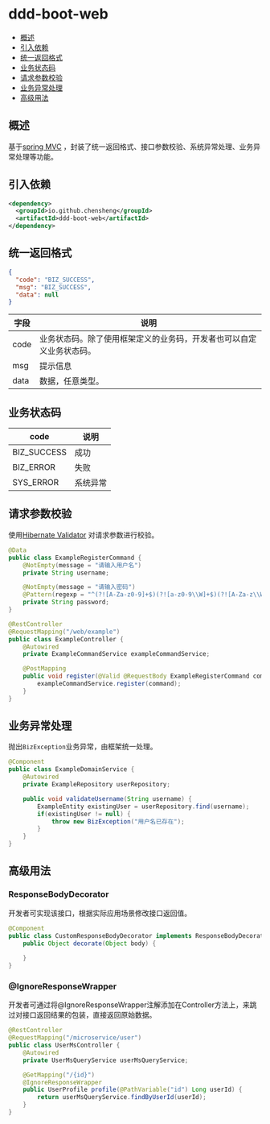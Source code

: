 # ddd-boot-web

* [概述](#概述)
* [引入依赖](#引入依赖)
* [统一返回格式](#统一返回格式)
* [业务状态码](#业务状态码)
* [请求参数校验](#请求参数校验)
* [业务异常处理](#业务异常处理)
* [高级用法](#高级用法)

## 概述
基于[spring MVC](https://docs.spring.io/spring-framework/docs/5.3.27/reference/html/web.html) ，封装了统一返回格式、接口参数校验、系统异常处理、业务异常处理等功能。

## 引入依赖

```xml
<dependency>
  <groupId>io.github.chensheng</groupId>
  <artifactId>ddd-boot-web</artifactId>
</dependency>
```

## 统一返回格式
```json
{
  "code": "BIZ_SUCCESS",
  "msg": "BIZ_SUCCESS",
  "data": null
}
```

字段|说明
-----|-----
code | 业务状态码。除了使用框架定义的业务码，开发者也可以自定义业务状态码。
msg | 提示信息
data | 数据，任意类型。

## 业务状态码
code | 说明
-----|-----
BIZ_SUCCESS | 成功
BIZ_ERROR | 失败
SYS_ERROR | 系统异常

## 请求参数校验
使用[Hibernate Validator](https://hibernate.org/validator/releases/6.0/) 对请求参数进行校验。

```java
@Data
public class ExampleRegisterCommand {
    @NotEmpty(message = "请输入用户名")
    private String username;

    @NotEmpty(message = "请输入密码")
    @Pattern(regexp = "^(?![A-Za-z0-9]+$)(?![a-z0-9\\W]+$)(?![A-Za-z\\W]+$)(?![A-Z0-9\\W]+$)[a-zA-Z0-9\\W]{8,}$", message = "密码必须由数字、字母、特殊字符_#@!组成，且不能少于8位！")
    private String password;
}
```

```java
@RestController
@RequestMapping("/web/example")
public class ExampleController {
    @Autowired
    private ExampleCommandService exampleCommandService;

    @PostMapping
    public void register(@Valid @RequestBody ExampleRegisterCommand command) {
        exampleCommandService.register(command);
    }
}
```

## 业务异常处理
抛出`BizException`业务异常，由框架统一处理。

```java
@Component
public class ExampleDomainService {
    @Autowired
    private ExampleRepository userRepository;

    public void validateUsername(String username) {
        ExampleEntity existingUser = userRepository.find(username);
        if(existingUser != null) {
            throw new BizException("用户名已存在");
        }
    }
}
```

## 高级用法

### ResponseBodyDecorator
开发者可实现该接口，根据实际应用场景修改接口返回值。
```java
@Component
public class CustomResponseBodyDecorator implements ResponseBodyDecorator {
    public Object decorate(Object body) {
        
    }
}
```

### @IgnoreResponseWrapper
开发者可通过将@IgnoreResponseWrapper注解添加在Controller方法上，来跳过对接口返回结果的包装，直接返回原始数据。
```java
@RestController
@RequestMapping("/microservice/user")
public class UserMsController {
    @Autowired
    private UserMsQueryService userMsQueryService;

    @GetMapping("/{id}")
    @IgnoreResponseWrapper
    public UserProfile profile(@PathVariable("id") Long userId) {
        return userMsQueryService.findByUserId(userId);
    }
}
```
